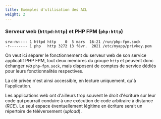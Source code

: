```yaml
---
title: Exemples d'utilisation des ACL
weight: 2
---
```

### Serveur web (`httpd:http`) et PHP FPM (`php:http`)

```console
srw-rw---- 1 httpd http    0  5 mars  16:21 /run/php-fpm.sock
-r-------- 1 php   http 3272 13 févr.  2021 /etc/myapp/privkey.pem
```

<aside class="notes">

On veut ici séparer le fonctionnement du serveur web de son service applicatif
PHP FPM, tout deux membres du groupe `http` et peuvent donc échanger *via* `php-fpm.sock`,
mais disposent de comptes de service dédiés pour leurs fonctionnalités respectives.

La clé privée n'est ainsi accessible, en lecture uniquement, qu'à l'application.

Les applications web ont d'ailleurs trop souvent le droit d'écriture sur leur code
qui pourrait conduire à une exécution de code arbitraire à distance (*RCE*).
Le seul espace éventuellement légitime en écriture serait un répertoire de
téléversement (*upload*).

</aside>
